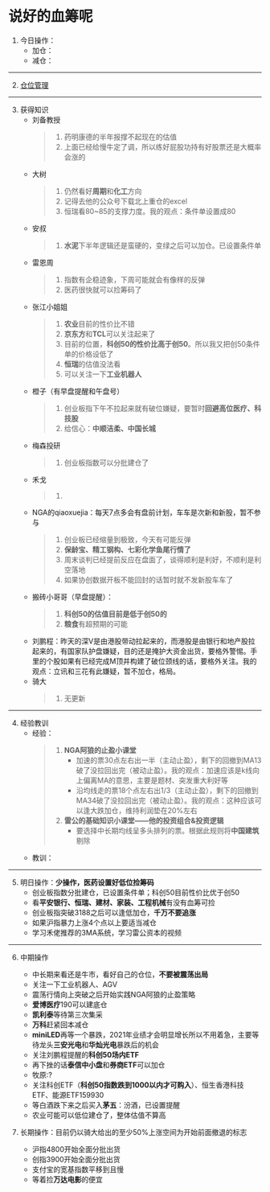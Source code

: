 # 说好的血筹呢
1. 今日操作：
    - 加仓：
    - 减仓：

***

2. [仓位管理](https://kdocs.cn/l/cmJAYer3tasI)
 
***

3. 获得知识
    - 刘备教授
        > 1. 药明康德的半年报撑不起现在的估值
        > 2. 上面已经给慢牛定了调，所以练好屁股功持有好股票还是大概率会涨的
    - 大树
        > 1. 仍然看好**周期**和**化工**方向
        > 2. 记得去他的公众号下载北上重仓的excel
        > 3. 恒瑞看80~85的支撑力度。我的观点：条件单设置成80
    - 安叔
        > 1. **水泥**下半年逻辑还是蛮硬的，变绿之后可以加仓。已设置条件单
    - 雷恩周
        > 1. 指数有企稳迹象，下周可能就会有像样的反弹
        > 2. 医药很快就可以捡筹码了
    - 张江小姐姐
        > 1. **农业**目前的性价比不错
        > 2. **京东方**和**TCL**可以关注起来了
        > 3. 目前的位置，**科创50的性价比高于创50**。所以我又把创50条件单的价格设低了
        > 4. **恒瑞**的估值没法看
        > 5. 可以关注一下**工业机器人**
    - 橙子（有早盘提醒和午盘号）
        > 1. 创业板指下午不拉起来就有破位嫌疑，要暂时**回避高位医疗、科技股**
        > 2. 给信心：**中顺洁柔、中国长城**
    - 梅森投研
        > 1. 创业板指数可以分批建仓了
    - 禾戈
        > 1. 
    - NGA的qiaoxuejia：每天7点多会有盘前计划，车车是次新和新股，暂不参与
        > 1. 创业板已经缩量到极致，今天有可能反弹
        > 2. **保龄宝、精工钢构、七彩化学鱼尾行情了**
        > 3. 周末谈判已经提前反应在盘面了，谈得顺利是利好，不顺利是利空落地
        > 4. 如果协创数据开板不能回封的话暂时就不发新股车车了
    - 搬砖小哥哥（早盘提醒）：
        > 1. **科创50的估值目前是低于创50的**
        > 2. **粮食**有超预期的可能
    - 刘鹏程：昨天的深V是由港股带动拉起来的，而港股是由银行和地产股拉起来的，有国家队护盘嫌疑，目的还是掩护大资金出货，要格外警惕。手里的个股如果有已经完成M顶并构建了破位颈线的话，要格外关注。我的观点：立讯和三花有此嫌疑，暂不加仓，格局。
    - 骑大
        > 1. 无更新
        
***

4. 经验教训
    - 经验：
        > 1. **NGA阿狼的止盈小课堂**
        >     - 加速的票30点左右出一半（主动止盈），剩下的回撤到MA13破了没拉回出完（被动止盈）。我的观点：加速应该是k线向上偏离MA的意思，主要是题材、突发重大利好等
        >     - 沿均线走的票18个点左右出1/3（主动止盈），剩下的回撤到MA34破了没拉回出完（被动止盈）。我的观点：这种应该可以逢大跌加仓，维持利润垫在20%左右
        > 2. **雷公的基础知识小课堂——他的投资组合&投资逻辑**
        >     - 要选择中长期均线呈多头排列的票。根据此规则将**中国建筑**剔除
    - 教训：
***

5. 明日操作：**少操作，医药设置好低位捡筹码**
    - 创业板指数分批建仓，已设置条件单；科创50目前性价比优于创50
    - 看**平安银行、恒瑞、建材、家装、工程机械**有没有血筹可捡
    - 创业板指突破3188之后可以逢低加仓，**千万不要追涨**
    - 如果沪指暴力上涨4个点以上要适当减仓
    - 学习禾佬推荐的3MA系统，学习雷公资本的视频

***

6. 中期操作
    - 中长期来看还是牛市，看好自己的仓位，**不要被震荡出局**
    - 关注一下工业机器人、AGV
    - 震荡行情向上突破之后开始实践NGA阿狼的止盈策略
    - **爱博医疗**190可以建底仓
    - **凯利泰**等待第三次集采
    - **万科**赶紧回本减仓
    - **miniLED**再等一个暴跌，2021年业绩才会明显增长所以不用着急，主要等待龙头**三安光电**和**华灿光电**暴跌后的机会
    - 关注刘鹏程提醒的**科创50场内ETF**
    - 再下挫的话**泰信中小盘**和**券商ETF**可以加仓
    - 牧原:?
    - 关注科创ETF（**科创50指数跌到1000以内才可购入**）、恒生香港科技ETF、能源ETF159930
    - 等白酒跌下来之后买入**茅五**：汾酒，已设置提醒
    - 农业可能可以低位建仓了，整体估值不算高
    
7. 长期操作：目前仍以骑大给出的至少50%上涨空间为开始前面撤退的标志
    - 沪指4800开始全面分批出货
    - 创指3900开始全面分批出货
    - 支付宝的宽基指数平移到且慢
    - 等着捡**万达电影**的便宜
